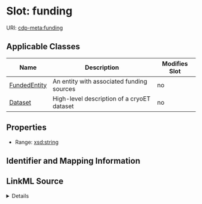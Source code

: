 # Slot: funding

URI: [cdp-meta:funding](https://cryoetdataportal.czscience.com/schema/metadata/funding)



<!-- no inheritance hierarchy -->




## Applicable Classes

| Name | Description | Modifies Slot |
| --- | --- | --- |
[FundedEntity](FundedEntity.md) | An entity with associated funding sources |  no  |
[Dataset](Dataset.md) | High-level description of a cryoET dataset |  no  |







## Properties

* Range: [xsd:string](http://www.w3.org/2001/XMLSchema#string)





## Identifier and Mapping Information








## LinkML Source

<details>
```yaml
name: funding
alias: funding
domain_of:
- FundedEntity
- Dataset
range: string

```
</details>